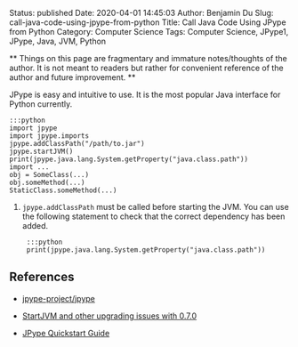 Status: published
Date: 2020-04-01 14:45:03
Author: Benjamin Du
Slug: call-java-code-using-jpype-from-python
Title: Call Java Code Using JPype from Python
Category: Computer Science
Tags: Computer Science, JPype1, JPype, Java, JVM, Python

**
Things on this page are fragmentary and immature notes/thoughts of the author.
It is not meant to readers but rather for convenient reference of the author and future improvement.
**



JPype is easy and intuitive to use.
It is the most popular Java interface for Python currently.

    :::python
    import jpype
    import jpype.imports
    jpype.addClassPath("/path/to.jar")
    jpype.startJVM()
    print(jpype.java.lang.System.getProperty("java.class.path"))
    import ...
    obj = SomeClass(...)
    obj.someMethod(...)
    StaticClass.someMethod(...)

1. `jpype.addClassPath` must be called before starting the JVM.
    You can use the following statement to check that the correct dependency has been added.

        :::python
        print(jpype.java.lang.System.getProperty("java.class.path"))


## References

- [jpype-project/jpype](https://github.com/jpype-project/jpype)

- [StartJVM and other upgrading issues with 0.7.0](https://github.com/jpype-project/jpype/issues/498)

- [JPype Quickstart Guide](https://jpype.readthedocs.io/en/latest/quickguide.html#quickstart-guide)
